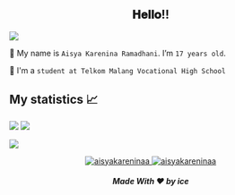 <div align="center">
<h2> 𝐇𝐞𝐥𝐥𝐨!! </h2>
</div>

<a href="https://www.youtube.com"><img src="https://user-images.githubusercontent.com/73097560/115834477-dbab4500-a447-11eb-908a-139a6edaec5c.gif"></a>

🔭 My name is `Aisya Karenina Ramadhani`. I’m `17 years old`. 

🏫 I'm a `student at Telkom Malang Vocational High School`

## My statistics 📈 <br>
![](https://github-readme-stats.vercel.app/api?username=aisyakareninaa&show_icons=true&theme=github_dark)
![](https://github-profile-summary-cards.vercel.app/api/cards/repos-per-language?username=aisyakareninaa&theme=github_dark)

![](https://activity-graph.herokuapp.com/graph?username=Aaisyakareninaa&theme=react-dark)

<p align="center">
	<a href="https://github.com/aisyakareninaa">
		<img src="https://komarev.com/ghpvc/?username=aisyakareninaa&label=Profile%20views&color=0e75b6&style=flat" alt="aisyakareninaa" />
	</a>
	<a href="https://github.com/aisyakareninaa">
		<img src="https://img.shields.io/github/followers/aisyakareninaa?label=Followers" alt="aisyakareninaa" />
	</a>
</p>

<h5 align="center">Made With ❤️ by ice</h5>


